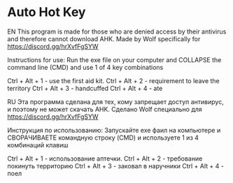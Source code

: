 # Auto Hot Key

EN
This program is made for those who are denied access by their antivirus and therefore cannot download AHK. Made by Wolf specifically for https://discord.gg/hrXvfFgSYW

Instructions for use:
Run the exe file on your computer and COLLAPSE the command line (CMD) and use 1 of 4 key combinations

Ctrl + Alt + 1 - use the first aid kit.
Ctrl + Alt + 2 - requirement to leave the territory
Ctrl + Alt + 3 - handcuffed
Ctrl + Alt + 4 - ate

RU 
Эта программа сделана для тех, кому запрещает доступ антивирус, и поэтому не может скачать AHK. Сделано Wolf специально для https://discord.gg/hrXvfFgSYW 

Инструкция по использованию: 
Запускайте exe фаил на компьютере и СВОРАЧИВАЕТЕ командную строку (CMD) и используете 1 из 4 комбинаций клавиш

Ctrl + Alt  + 1 - использование аптечки.
Ctrl + Alt + 2 - требование покинуть территорию
Ctrl + Alt + 3 - заковал в наручники
Ctrl + Alt + 4 - поел
